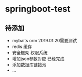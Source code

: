 # springboot-test

## 待添加

- mybaits orm 2019.01.20需要测试
- redis 缓存
- 安全框架 权限系统
- 增加json参数对应 已经完成
- 添加数据库链接池
- ...